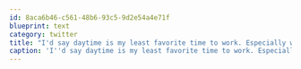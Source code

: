 ```yaml
---
id: 8aca6b46-c561-48b6-93c5-9d2e54a4e71f
blueprint: text
category: twitter
title: "I'd say daytime is my least favorite time to work. Especially when it's sunny #nightowl"
caption: 'I''d say daytime is my least favorite time to work. Especially when it''s sunny <span class="hashtag hashtag_local">#<a href="http://tweettemp.darylchymko.ca/?tag=nightowl">nightowl</a>'
---
```

